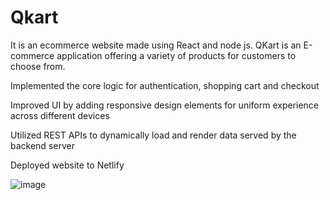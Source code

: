 # Qkart
It is an ecommerce website made using React and node js. 
QKart is an E-commerce application offering a variety of products for customers to choose from.

Implemented the core logic for authentication, shopping cart and checkout

Improved UI by adding responsive design elements for uniform experience across different devices

Utilized REST APIs to dynamically load and render data served by the backend server

Deployed website to Netlify

![image](https://user-images.githubusercontent.com/49040430/133921062-528aa9c2-78ac-45e0-b9c1-db2e9b9d945e.png)

